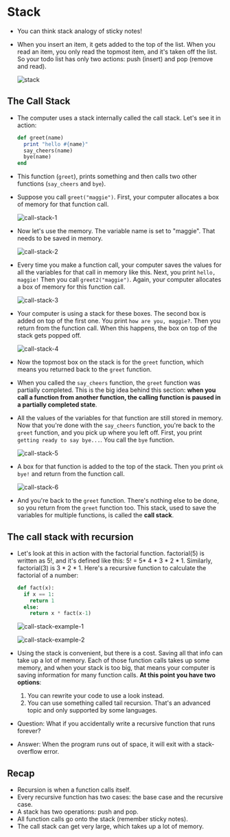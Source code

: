 # Stack

- You can think stack analogy of sticky notes!

- When you insert an item, it gets added to the top of the list. When you read an item, you only read the topmost item, and it's taken off the list. So your todo list has only two actions: push (insert) and pop (remove and read).

  ![stack](images/stack.png)

## The Call Stack

- The computer uses a stack internally called the call stack. Let's see it in action:

  ```ruby
  def greet(name)
    print "hello #{name}"
    say_cheers(name)
    bye(name)
  end
  ```

- This function (`greet`), prints something and then calls two other functions (`say_cheers` and `bye`).

- Suppose you call `greet("maggie")`. First, your computer allocates a box of memory for that function call.

  ![call-stack-1](images/call-stack-1.png)

- Now let's use the memory. The variable name is set to "maggie". That needs to be saved in memory.

  ![call-stack-2](images/call-stack-2.png)

- Every time you make a function call, your computer saves the values for all the variables for that call in memory like this. Next, you print `hello, maggie!` Then you call `greet2("maggie")`. Again, your computer allocates a box of memory for this function call.

  ![call-stack-3](images/call-stack-3.png)

- Your computer is using a stack for these boxes. The second box is added on top of the first one. You print `how are you, maggie?`. Then you return from the function call. When this happens, the box on top of the stack gets popped off.

  ![call-stack-4](images/call-stack-4.png)

- Now the topmost box on the stack is for the `greet` function, which means you returned back to the `greet` function.

- When you called the `say_cheers` function, the `greet` function was partially completed. This is the big idea behind this section: **when you call a function from another function, the calling function is paused in a partially completed state**.

- All the values of the variables for that function are still stored in memory. Now that you're done with the `say_cheers` function, you're back to the `greet` function, and you pick up where you left off. First, you print `getting ready to say bye...`. You call the `bye` function.

  ![call-stack-5](images/call-stack-5.png)

- A box for that function is added to the top of the stack. Then you print `ok bye!` and return from the function call.

  ![call-stack-6](images/call-stack-6.png)

- And you're back to the `greet` function. There's nothing else to be done, so you return from the `greet` function too. This stack, used to save the variables for multiple functions, is called the **call stack**.

## The call stack with recursion

- Let's look at this in action with the factorial function. factorial(5) is written as 5!, and it's defined like this: 5! = 5* 4 * 3 * 2 * 1. Similarly, factorial(3) is 3 * 2 * 1. Here's a recursive function to calculate the factorial of a number:

  ```python
  def fact(x):
    if x == 1:
      return 1
    else:
      return x * fact(x-1)
  ```

  ![call-stack-example-1](images/call-stack-example-1.png)

  ![call-stack-example-2](images/call-stack-example-2.png)

- Using the stack is convenient, but there is a cost. Saving all that info can take up a lot of memory. Each of those function calls takes up some memory, and when your stack is too big, that means your computer is saving information for many function calls. **At this point you have two options**:

  1. You can rewrite your code to use a look instead.
  1. You can use something called tail recursion. That's an advanced topic and only supported by some languages.

- Question: What if you accidentally write a recursive function that runs forever?
- Answer: When the program runs out of space, it will exit with a stack-overflow error.

## Recap

- Recursion is when a function calls itself.
- Every recursive function has two cases: the base case and the recursive case.
- A stack has two operations: push and pop.
- All function calls go onto the stack (remember sticky notes).
- The call stack can get very large, which takes up a lot of memory.
